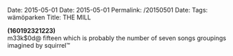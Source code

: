 Date: 2015-05-01
Date: 2015-05-01
Permalink: /20150501
Date: 
Tags: wämöparken
Title: THE MILL
  
**(160192321223)**  
m33k$0d@ fifteen which is probably the number of seven songs groupings imagined by squirrel™